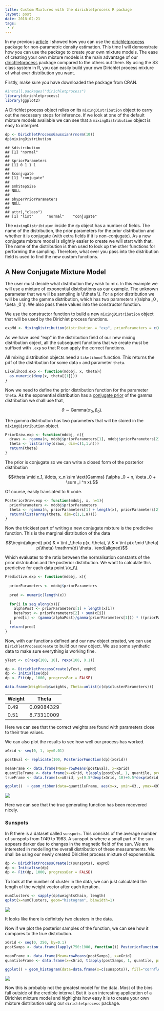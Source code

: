 ```yaml
---
title: Custom Mixtures with the dirichletprocess R package
layout: post
date: 2018-02-21
tags:
 - r
---
```


In my previous [article](https://dm13450.github.io/2018/02/01/Dirichlet-Density.html) I showed how you can use the [dirichletprocess](https://github.com/dm13450/dirichletprocess) package for non-parametric density estimation. This time I will demonstrate how you can use the package to create your own mixture models. The ease of creating your own mixture models is the main advantage of our [dirichletprocess](https://cran.r-project.org/package=dirichletprocess) package compared to the others out there. By using the S3 class system in R, you can easily build your own Dirichlet process mixture of what ever distribution you want.

Firstly, make sure you have downloaded the package from CRAN.

``` r
#install.packages("dirichletprocess")
library(dirichletprocess)
library(ggplot2)
```

A Dirichlet process object relies on its `mixingDistribution` object to carry out the necessary steps for inference. If we look at one of the default mixture models available we can see that a `mixingDistribution` object is easy to interpret.

``` r
dp <- DirichletProcessGaussian(rnorm(10))
dp$mixingDistribution
```

    ## $distribution
    ## [1] "normal"
    ## 
    ## $priorParameters
    ## [1] 0 1 1 1
    ## 
    ## $conjugate
    ## [1] "conjugate"
    ## 
    ## $mhStepSize
    ## NULL
    ## 
    ## $hyperPriorParameters
    ## NULL
    ## 
    ## attr(,"class")
    ## [1] "list"      "normal"    "conjugate"

The `mixingDistribtuion` inside the `dp` object has a number of fields. The name of the distribution, the prior parameters for the prior distribution and whether it is conjugate (with extra fields if it is non-conjugate). As a new conjugate mixture model is slightly easier to create we will start with that. The name of the distribution is then used to look up the other functions for performing the sampling. Therefore, what ever you pass into the distribution field is used to find the new custom functions.

A New Conjugate Mixture Model
-----------------------------

The user must decide what distribution they wish to mix. In this
example we will use a mixture of exponential distributions as our
example. The unknown parameter that we will be sampling is \\(\theta
\\). For a prior distribution we will be using the gamma distribution,
which has two parameters \\(\alpha _0 , \beta _0 \\). We also pass these values into the constructor function.

We use the constructor function to build a new `mixingDistribution` object that will be used by the Dirichlet process functions.

``` r
expMd <- MixingDistribution(distribution = "exp", priorParameters = c(0.1,0.1), conjugate = "conjugate")
```

As we have used "exp" in the distribution field of our new mixing distribution object, all the subsequent functions that we create must be suffixed with `.exp` so that R can apply the correct functions.

All mixing distribution objects need a `Likelihood` function. This returns the pdf of the distribution for some data `x` and parameter `theta`.

``` r
Likelihood.exp <- function(mdobj, x, theta){
  as.numeric(dexp(x, theta[[1]]))
}
```

Now we need to define the prior distribution function for the parameter `theta`. As the exponential distribution has a [conjugate prior](https://en.wikipedia.org/wiki/Conjugate_prior) of the gamma distribution we shall use that,

$$\theta \sim \text{Gamma} (\alpha _0, \beta _0). $$

The gamma distribution has two parameters that will be stored in the `mixingDistribution` object.

``` r
PriorDraw.exp <- function(mdobj, n){
  draws <- rgamma(n, mdobj$priorParameters[1], mdobj$priorParameters[2])
  theta <- list(array(draws, dim=c(1,1,n)))
  return(theta)
}
```

The prior is conjugate so we can write a closed form of the posterior distribution

$$\theta \mid x_1, \ldots, x_n \sim \text{Gamma} (\alpha _0 + n, \beta
_0 + \sum _i ^n x).$$

 Of course, easily translated to R code.

``` r
PosteriorDraw.exp <- function(mdobj, x, n=1){
  priorParameters <- mdobj$priorParameters
  theta <- rgamma(n, priorParameters[1] + length(x), priorParameters[2] + sum(x))
  return(list(array(theta, dim=c(1,1,n))))
}
```

Now the trickiest part of writing a new conjugate mixture is the predictive function. This is the marginal distribution of the data

$$\begin{aligned}
p(x) & = \int _\theta p(x, \theta), \\ 
& = \int p(x \mid \theta) p(\theta) \mathrm{d} \theta .
\end{aligned}$$
	
 Which evaluates to the ratio between the normalisation constants of the prior distribution and the posterior distribution. We want to calculate this predictive for each data point \\(x_i\\).

``` r
Predictive.exp <- function(mdobj, x){
  
  priorParameters <- mdobj$priorParameters
  
  pred <- numeric(length(x))
  
  for(i in seq_along(x)){
    alphaPost <- priorParameters[1] + length(x[i])
    betaPost <- priorParameters[2] + sum(x[i])
    pred[i] <- (gamma(alphaPost)/gamma(priorParameters[1])) * ((priorParameters[2] ^priorParameters[1])/(betaPost^alphaPost))
  }
  return(pred)
}
```

Now, with our functions defined and our new object created, we can use `DirichletProcessCreate` to build our new object. We use some synthetic data to make sure everything is working fine.

``` r
yTest <- c(rexp(100, 10), rexp(100, 0.1))

dp <- DirichletProcessCreate(yTest, expMd)
dp <- Initialise(dp)
dp <- Fit(dp, 1000, progressBar = FALSE)
```

``` r
data.frame(Weight=dp$weights, Theta=unlist(c(dp$clusterParameters)))
```

| Weight | Theta |
|------ | ---- |
| 0.49 | 0.09084329 |
| 0.51 | 8.73310009 |


Here we can see that the correct weights are found with parameters
close to their true values. 

We can also plot the results to see how well our process has worked.

``` r
xGrid <- seq(0, 1, by=0.01)

postEval <- replicate(100, PosteriorFunction(dp)(xGrid))

meanFrame <- data.frame(Mean=rowMeans(postEval), x=xGrid)
quantileFrame <- data.frame(x=xGrid, t(apply(postEval, 1, quantile, prob=c(0.03, 0.97))))
trueFrame <- data.frame(x=xGrid, y=(0.5*dexp(xGrid, 10)+0.5*dexp(xGrid, 0.1)))

ggplot()  + geom_ribbon(data=quantileFrame, aes(x=x, ymin=X3., ymax=X97.), alpha=0.4) + geom_line(data=meanFrame, aes(x=x, y=Mean, colour="Posterior Mean")) + geom_line(data=trueFrame, aes(x=x, y=y, colour="True"))
```

![](/assets/CustomMixingDistribution_files/expsynth-1.png)

Here we can see that the true generating function has been recovered nicely.

### Sunspots

In R there is a dataset called `sunspots`. This consists of the average number of sunspots from 1749 to 1983. A sunspot is where a small part of the sun appears darker due to changes in the magnetic field of the sun. We are interested in modelling the overall distribution of these measurements. We shall be using our newly created Dirichlet process mixture of exponentials.

``` r
dp <- DirichletProcessCreate(c(sunspots), expMd)
dp <- Initialise(dp)
dp <- Fit(dp, 1000, progressBar = FALSE)
```

To look at the number of cluster in the data, we can just calculated the length of the weight vector after each iteration.

``` r
numClusters <- sapply(dp$weightsChain, length)
qplot(x=numClusters, geom="histogram", binwidth=1)
```

![](/assets/CustomMixingDistribution_files/sunspotsclusters-1.png)

It looks like there is definitely two clusters in the data.

Now if we plot the posterior samples of the function, we can see how it compares to the true distribution.

``` r
xGrid <- seq(0, 250, by=0.1)
postSamps <- data.frame(lapply(750:1000, function(i) PosteriorFunction(dp, i)(xGrid)))

meanFrame <- data.frame(Mean=rowMeans(postSamps), x=xGrid)
quantileFrame <- data.frame(x=xGrid, t(apply(postSamps, 1, quantile, prob=c(0.03, 0.97))))

ggplot() + geom_histogram(data=data.frame(x=c(sunspots)), fill="cornflowerblue", aes(x=x, y=..density..), binwidth = 10) + geom_ribbon(data=quantileFrame, aes(x=x, ymin=X3., ymax=X97.), alpha=0.6) + geom_line(data=meanFrame, aes(x=x,y=Mean, colour="Posterior Mean")) + coord_cartesian(ylim = c(0,0.015)) 
```

![](/assets/CustomMixingDistribution_files/sunspotsplot-1.png)

Now this is probably not the greatest model for the data. Most of the bins fall outside of the credible interval. But it is an interesting application of a Dirichlet mixture model and highlights how easy it is to create your own mixture distribution using our `dirichletprocess` package.
